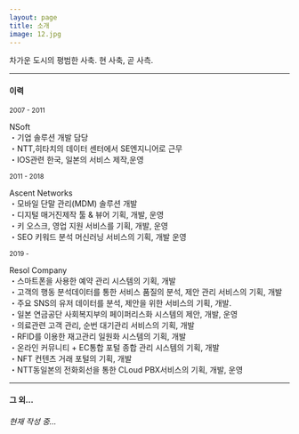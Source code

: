 ```yaml
---
layout: page
title: 소개
image: 12.jpg
---
```

차가운 도시의 평범한 사축.
현 사축, 곧 사측.

***

#### 이력
<small>2007 - 2011</small>

NSoft<br>
・기업 솔루션 개발 담당<br>
・NTT,히타치의 데이터 센터에서 SE엔지니어로 근무<br>
・IOS관련 한국, 일본의 서비스 제작,운영

<small>2011 - 2018</small>

Ascent Networks<br>
・모바일 단말 관리(MDM) 솔루션 개발<br>
・디지털 매거진제작 툴 & 뷰어 기획, 개발, 운영<br>
・키 오스크, 영업 지원 서비스를 기획, 개발, 운영<br>
・SEO 키워드 분석 머신러닝 서비스의 기획, 개발 운영

<small>2019 - </small>

Resol Company<br>
・스마트폰을 사용한 예약 관리 시스템의 기획, 개발<br>
・고객의 행동 분석데이터를 통한 서비스 품질의 분석, 제안 관리 서비스의 기획, 개발<br>
・주요 SNS의 유저 데이터를 분석, 제안을 위한 서비스의 기획, 개발.<br>
・일본 연금공단 사회복지부의 페이퍼리스화 시스템의 제안, 개발, 운영<br>
・의료관련 고객 관리, 순번 대기관리 서비스의 기획, 개발<br>
・RFID를 이용한 재고관리 일원화 시스템의 기획, 개발<br>
・온라인 커뮤니티 + EC통합 포털 종합 관리 시스템의 기획, 개발<br>
・NFT 컨텐츠 거래 포털의 기획, 개발<br>
・NTT동일본의 전화회선을 통한 CLoud PBX서비스의 기획, 개발, 운영

***

#### 그 외...

*현재 작성 중...*

